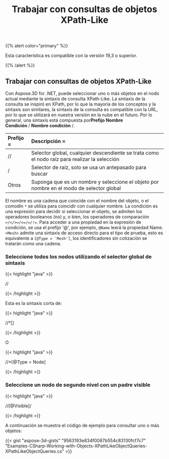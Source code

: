 ﻿---
title: Trabajar con consultas de objetos XPath-Like
type: docs
weight: 120
url: /es/net/work-with-xpath-like-object-queries/
description: Con Aspose.3D for .NET, puede seleccionar uno o más objetos en el nodo actual mediante la sintaxis de consulta XPath-Like. La sintaxis de la consulta se inspiró en XPath, por lo que la mayoría de los conceptos y la sintaxis son similares, la sintaxis de la consulta es compatible con la URL, por lo que se utilizará en nuestra versión en la nube en el futuro.
---
{{% alert color="primary" %}} 

Esta característica es compatible con la versión 19,3 o superior.

{{% /alert %}} 
## **Trabajar con consultas de objetos XPath-Like**
Con Aspose.3D for .NET, puede seleccionar uno o más objetos en el nodo actual mediante la sintaxis de consulta XPath-Like. La sintaxis de la consulta se inspiró en XPath, por lo que la mayoría de los conceptos y la sintaxis son similares, la sintaxis de la consulta es compatible con la URL, por lo que se utilizará en nuestra versión en la nube en el futuro. Por lo general, una sintaxis está compuesta por**Prefijo Nombre Condición** / **Nombre condición** /.

|**Prefijo =**|**Descripción =**|
|:- |:- |
|// |Selector global, cualquier descendiente se trata como el nodo raíz para realizar la selección|
|/|Selector de raíz, solo se usa un antepasado para buscar|
|Otros|Suponga que es un nombre y seleccione el objeto por nombre en el modo de selector global|
El nombre es una cadena que coincide con el nombre del objeto, o el comodín `*` se utiliza para coincidir con cualquier nombre. La condición es una expresión para decidir si seleccionar el objeto, se admiten los operadores booleanos (no) y, o bien, los operadores de comparación `>/</>=/<=/=/!=`. Para acceder a una propiedad en la expresión de condición, se usa el prefijo '@', por ejemplo, `@Name` leerá la propiedad Name. `<Mesh>` admite una sintaxis de acceso directo para el tipo de prueba, esto es equivalente a `[@Type = 'Mesh']`, los identificadores sin cotización se tratarán como una cadena.
### **Seleccione todos los nodos utilizando el selector global de sintaxis**
{{< highlight "java" >}}

 //<Node>

{{< /highlight >}}

Esta es la sintaxis corta de:

{{< highlight "java" >}}

 //*[<Node>]

{{< /highlight >}}

O

{{< highlight "java" >}}

 //*[@Type = Node]

{{< /highlight >}}
### **Seleccione un nodo de segundo nivel con un padre visible**
{{< highlight "java" >}}

 //<Node>[@Visible]/<Node>

{{< /highlight >}}

A continuación se muestra el código de ejemplo para consultar uno o más objetos:

{{< gist "aspose-3d-gists" "9563193e834f0087b554c83130fcf7c7" "Examples-CSharp-Working-with-Objects-XPathLikeObjectQueries-XPathLikeObjectQueries.cs" >}}

